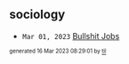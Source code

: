 ## sociology


* <code>Mar 01, 2023</code> [Bullshit Jobs](2023-03-01T21-54-01-bullshit-jobs.md)

<sup><sub>generated 16 Mar 2023 08:29:01 by <a href='https://github.com/senorprogrammer/til'>til</a></sub></sup>
